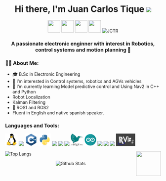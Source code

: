 <h1 align="center">Hi there, I'm Juan Carlos Tique <img src="https://media.giphy.com/media/hvRJCLFzcasrR4ia7z/giphy.gif" width="25px"></h1>

<p align="center">  
  <a href="https://www.linkedin.com/in/juan-carlos-tique-rangel-bb29a812a"><img height="40" width="40" alt="" src="https://cdn-icons-png.flaticon.com/128/3536/3536505.png" alt="LinkedIn Badge"/></a>
  <a href="http://juancarlostique.pythonanywhere.com/"><img height="40" width="40" alt="" src="https://cdn-icons-png.flaticon.com/512/300/300221.png" alt="web-page Badge"/></a>
  <a href="https://twitter.com/JuanCtique"><img height="40" width="40" alt="" src="https://user-images.githubusercontent.com/47435355/232180626-8641fc2e-fa37-46a5-8aab-db8b93e37f9c.png" alt="twitter Badge"/></a>  
  <a href="mailto:juancarlostiquerangel@gmail.com"><img height="40" width="40" alt="" src="https://cdn-icons-png.flaticon.com/512/5968/5968534.png" alt="Gmail"/></a>
  <img src="https://komarev.com/ghpvc/?username=JuanCarlos-TiqueRangel&color=lightgrey" alt="JCTR" />
</p>


<h3 align="center"> A passionate electronic enginner with interest in Robotics, control systems and motion planning 🚀 </h3>

### :man_technologist: About Me: 
<!--<img src="https://komarev.com/ghpvc/?username=JuanCarlos-TiqueRangel&color=lightgrey" alt="JCTR" /> -->

- 🎓 B.Sc in Electronic Engineering
- 👀 I’m interested in Control systems, robotics and AGVs vehicles
- 🌱 I’m currently learning Model predictive control and Using Nav2 in C++ and Python 
- Robot Localization
- Kalman Filtering
- 🦾 ROS1 and ROS2  
- Fluent in English and native spanish speaker.

### Languages and Tools:
<a><img height="40" src="https://raw.githubusercontent.com/devicons/devicon/master/icons/linux/linux-original.svg"></a>
<a><img height="40" src="https://upload.wikimedia.org/wikipedia/commons/4/4b/Bash_Logo_Colored.svg"></a>
<a><img height="40" src="https://raw.githubusercontent.com/github/explore/180320cffc25f4ed1bbdfd33d4db3a66eeeeb358/topics/cpp/cpp.png"></a>
<a><img height="40" src="https://raw.githubusercontent.com/devicons/devicon/master/icons/python/python-original.svg"></a>
<a><img height="40" src="https://upload.wikimedia.org/wikipedia/commons/2/21/Matlab_Logo.png"></a>
<a><img height="40" src="https://www.vectorlogo.zone/logos/git-scm/git-scm-icon.svg"></a>
<a><img height="40" src="https://cdn-icons-png.flaticon.com/128/1265/1265531.png"></a>
<a><img height="40" src="https://raw.githubusercontent.com/github/explore/180320cffc25f4ed1bbdfd33d4db3a66eeeeb358/topics/latex/latex.png"></a>
<a><img height="40" src="https://raw.githubusercontent.com/github/explore/180320cffc25f4ed1bbdfd33d4db3a66eeeeb358/topics/arduino/arduino.png"></a>
<a><img height="40" src="https://upload.wikimedia.org/wikipedia/commons/thumb/b/bb/Ros_logo.svg/723px-Ros_logo.svg.png"></a>
<a href="https://navigation.ros.org/index.html"><img height="40" src="https://avatars.githubusercontent.com/u/62168404?s=200&v=4"></a>
<a><img height="40" src="https://newscrewdriver.files.wordpress.com/2018/07/gazebo.png"></a>
<a><img height="40" src="https://raw.githubusercontent.com/ros-visualization/rviz/noetic-devel/images/splash.png"></a>


[comment]: <> (💞️ I’m looking to collaborate on ...)

<img align="right" height="80" width="80" alt="" src = "https://media.giphy.com/media/26n7b7PjSOZJwVCmY/giphy.gif" />

<p align="right"><![](https://komarev.com/ghpvc/?username=your-github-username&style=flat-square)></p>

[![Top Langs](https://github-readme-stats.vercel.app/api/top-langs/?username=JuanCarlos-TiqueRangel&layout=compact&theme=vision-friendly-dark)](https://github.com/anuraghazra/github-readme-stats)

<p align="center">
        <img src="https://raw.githubusercontent.com/mayhemantt/mayhemantt/Update/svg/Bottom.svg" alt="Github Stats" />
</p>


<!--<img align="right" src = "https://media.giphy.com/media/26n7b7PjSOZJwVCmY/giphy.gif" />

<!--![pc_gif](https://media.giphy.com/media/dxn6fRlTIShoeBr69N/giphy.gif)

<!--![pc_gif](https://media.giphy.com/media/26u4nJPf0JtQPdStq/giphy.gif)

<!---
JuanCarlos-TiqueRangel/JuanCarlos-TiqueRangel is a ✨ special ✨ repository because its `README.md` (this file) appears on your GitHub profile.
You can click the Preview link to take a look at your changes.
--->
